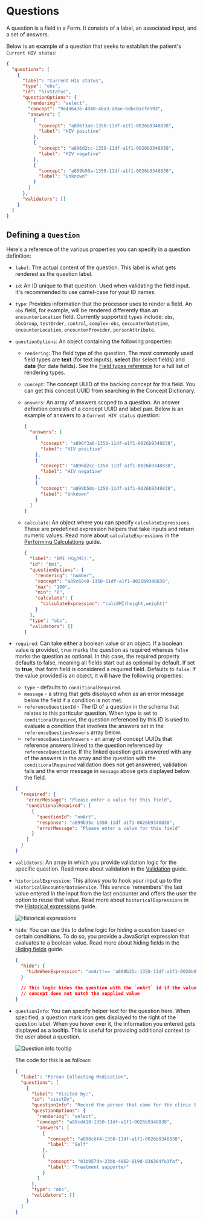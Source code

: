 # Questions

A question is a field in a Form. It consists of a label, an associated input, and a set of answers.

Below is an example of a question that seeks to establish the patient's `Current HIV status`:

```json
{
  "questions": [
    {
      "label": "Current HIV status",
      "type": "obs",
      "id": "hivStatus",
      "questionOptions": {
        "rendering": "select",
        "concept": "9e4d6436-4040-46a3-a0ae-6dbc0acfe593",
        "answers": [
          {
            "concept": "a896f3a6-1350-11df-a1f1-0026b9348838",
            "label": "HIV positive"
          },
          {
            "concept": "a896d2cc-1350-11df-a1f1-0026b9348838",
            "label": "HIV negative"
          },
          {
            "concept": "a899b50a-1350-11df-a1f1-0026b9348838",
            "label": "Unknown"
          }
        ]
      },
      "validators": []
    }
  ]
}
```

## Defining a `Question`

Here's a reference of the various properties you can specify in a question definition:

- `label`: The actual content of the question. This label is what gets rendered as the question label.
- `id`: An ID unique to that question. Used when validating the field input. It's recommended to use camel-case for your ID names.
- `type`: Provides information that the processor uses to render a field. An `obs` field, for example, will be rendered differently than an `encounterLocation` field. Currently supported `type`s include: `obs`, `obsGroup`, `testOrder`, `control`, `complex-obs`, `encounterDatetime`, `encounterLocation`, `encounterProvider`, `personAttribute`.

- `questionOptions`: An object containing the following properties:

  - `rendering`: The field type of the question. The most commonly used field types are **text** (for text inputs), **select** (for select fields) and **date** (for date fields). See the [Field types reference](/docs/field-types-reference) for a full list of rendering types.
  - `concept`: The concept UUID of the backing concept for this field. You can get this concept UUID from searching in the Concept Dictionary.
  - `answers`: An array of answers scoped to a question. An answer definition consists of a concept UUID and label pair. Below is an example of answers to a `Current HIV status` question:

    ```json
    {
      "answers": [
        {
          "concept": "a896f3a6-1350-11df-a1f1-0026b9348838",
          "label": "HIV positive"
        },
        {
          "concept": "a896d2cc-1350-11df-a1f1-0026b9348838",
          "label": "HIV negative"
        },
        {
          "concept": "a899b50a-1350-11df-a1f1-0026b9348838",
          "label": "Unknown"
        }
      ]
    }
    ```

  - `calculate`: An object where you can specify `calculateExpressions`. These are predefined expression helpers that take inputs and return numeric values. Read more about `calculateExpressions` in the [Performing Calculations](/docs/performing-calculations) guide.

    ```json
    {
      "label": "BMI (Kg/M2):",
      "id": "bmi",
      "questionOptions": {
        "rendering": "number",
        "concept": "a89c60c0-1350-11df-a1f1-0026b9348838",
        "max": "100",
        "min": "0",
        "calculate": {
          "calculateExpression": "calcBMI(height,weight)"
        }
      },
      "type": "obs",
      "validators": []
    }
    ```

- `required`: Can take either a boolean value or an object. If a boolean value is provided, `true` marks the question as required whereas `false` marks the question as optional. In this case, the required property defaults to false, meaning all fields start out as optional by default. If set to **true**, that form field is considered a required field. Defaults to `false`. If the value provided is an object, it will have the following properties:

  - `type` - defaults to `conditionalRequired`.
  - `message` - a string that gets displayed when as an error message below the field if a condition is not met.
  - `referenceQuestionId` - The ID of a question in the schema that relates to this particular question. When type is set to  `conditionalRequired`, the question referenced by this ID is used to evaluate a condition that involves the answers set in the `referenceQuestionAnswers` array below.
  - `referenceQuestionAnswers` - an array of concept UUIDs that reference answers linked to the question referenced by `referenceQuestionId`. If the linked question gets answered with any of the answers in the array and the question with the `conditionalRequired` validation does not get answered, validation fails and the error message in `message` above gets displayed below the field.

  ```json
  {
    "required": {
      "errorMessage": "Please enter a value for this field",
      "conditionalRequired": [
        {
          "questionId": "onArt",
          "response": "a899b35c-1350-11df-a1f1-0026b9348838",
          "errorMessage": "Please enter a value for this field"
        }
      ]
    }
  }
  ```

- `validators`: An array in which you provide validation logic for the specific question. Read more about validation in the [Validation](/docs/validation) guide.
- `historicalExpression`: This allows you to hook your input up to the `HistoricalEncounterDataService`. This service 'remembers' the last value entered in the input from the last encounter and offers the user the option to reuse that value. Read more about `historicalExpressions` in the [Historical expressions](/docs/historical-expressions) guide.

  ![Historical expressions](/screens/historical-expressions.webp)

- `hide`: You can use this to define logic for hiding a question based on certain conditions. To do so, you provide a JavaScript expression that evaluates to a boolean value. Read more about hiding fields in the [Hiding fields](/docs/conditional-rendering) guide.

  ```json
  {
    "hide": {
      "hideWhenExpression": "onArt!== 'a899b35c-1350-11df-a1f1-0026b9348838'"
    }

    // This logic hides the question with the `onArt` id if the value of its
    // concept does not match the supplied value
  }
  ```

- `questionInfo`: You can specify helper text for the question here. When specified, a question mark icon gets displayed to the right of the question label. When you hover over it, the information you entered gets displayed as a tooltip. This is useful for providing additional context to the user about a question.

  ![Question info tooltip](/screens/question-info-tooltip.webp)

  The code for this is as follows:

  ```json
  {
    "label": "Person Collecting Medication",
    "questions": [
      {
        "label": "Visited by:",
        "id": "visitBy",
        "questionInfo": "Record the person that came for the clinic today, whether it is the patient or the treatment supporter.",
        "questionOptions": {
          "rendering": "select",
          "concept": "a89cd410-1350-11df-a1f1-0026b9348838",
          "answers": [
            {
              "concept": "a898c6f4-1350-11df-a1f1-0026b9348838",
              "label": "Self"
            },
            {
              "concept": "01b957da-23bb-4862-819d-036364fe3faf",
              "label": "Treatment supporter"
            }
          ]
        },
        "type": "obs",
        "validators": []
      }
    ]
  }
  ```
